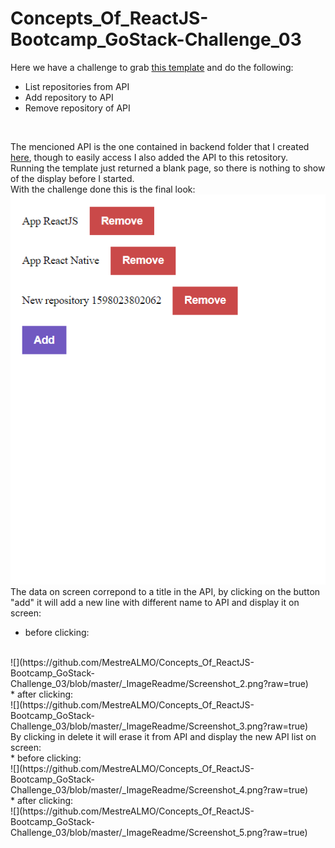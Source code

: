 # Concepts_Of_ReactJS-Bootcamp_GoStack-Challenge_03

Here we have a challenge to grab [this template](https://github.com/rocketseat-education/gostack-template-conceitos-reactjs) and do the following:
* List repositories from API
* Add repository to API
* Remove repository of API
<br />

The mencioned API is the one contained in backend folder that I created [here](https://github.com/MestreALMO/dev-concepts), though to easily access I also added the API to this retository.
<br />
Running the template just returned a blank page, so there is nothing to show of the display before I started.
<br />
With the challenge done this is the final look:
<br />
![](https://github.com/MestreALMO/Concepts_Of_ReactJS-Bootcamp_GoStack-Challenge_03/blob/master/_ImageReadme/Screenshot_1.png?raw=true)
<br />
The data on screen correpond to a title in the API, by clicking on the button "add" it will add a new line with different name to API and display it on screen:
<br />
* before clicking:
<br />
![](https://github.com/MestreALMO/Concepts_Of_ReactJS-Bootcamp_GoStack-Challenge_03/blob/master/_ImageReadme/Screenshot_2.png?raw=true)
<br />
* after clicking:
<br />
![](https://github.com/MestreALMO/Concepts_Of_ReactJS-Bootcamp_GoStack-Challenge_03/blob/master/_ImageReadme/Screenshot_3.png?raw=true)
<br />
By clicking in delete it will erase it from API and display the new API list on screen:
<br />
* before clicking:
<br />
![](https://github.com/MestreALMO/Concepts_Of_ReactJS-Bootcamp_GoStack-Challenge_03/blob/master/_ImageReadme/Screenshot_4.png?raw=true)
<br />
* after clicking:
<br />
![](https://github.com/MestreALMO/Concepts_Of_ReactJS-Bootcamp_GoStack-Challenge_03/blob/master/_ImageReadme/Screenshot_5.png?raw=true)
<br />
